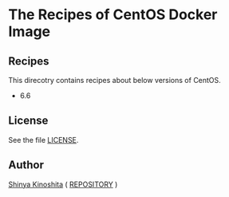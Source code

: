 # The Recipes of CentOS Docker Image

## Recipes

This direcotry contains recipes about below versions of CentOS.

* 6.6

## License

See the file [LICENSE](../../LICENSE).

## Author

[Shinya Kinoshita](http://www.shinyakinoshita.com) ( [REPOSITORY](http://www.repositories.jp) )

